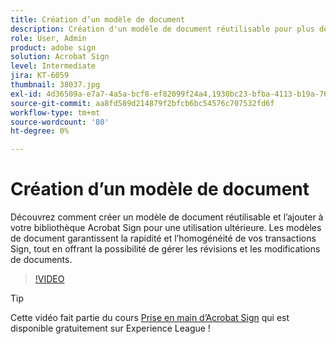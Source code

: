 ```yaml
---
title: Création d’un modèle de document
description: Création d'un modèle de document réutilisable pour plus de rapidité et de cohérence
role: User, Admin
product: adobe sign
solution: Acrobat Sign
level: Intermediate
jira: KT-6059
thumbnail: 38037.jpg
exl-id: 4d36509a-e7a7-4a5a-bcf8-ef82099f24a4,1930bc23-bfba-4113-b19a-76634667bda3
source-git-commit: aa8fd589d214879f2bfcb6bc54576c707532fd6f
workflow-type: tm+mt
source-wordcount: '80'
ht-degree: 0%

---
```


# Création d’un modèle de document

Découvrez comment créer un modèle de document réutilisable et l’ajouter à votre bibliothèque Acrobat Sign pour une utilisation ultérieure. Les modèles de document garantissent la rapidité et l’homogénéité de vos transactions Sign, tout en offrant la possibilité de gérer les révisions et les modifications de documents.

>[!VIDEO](https://video.tv.adobe.com/v/38037?quality=12&learn=on&hidetitle=true)

>[!TIP]
>
>Cette vidéo fait partie du cours [Prise en main d’Acrobat Sign](https://experienceleague.adobe.com/?recommended=Sign-U-1-2020.1) qui est disponible gratuitement sur Experience League !
